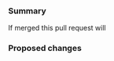 <!--By submitting a pull request you are acknowledging that you have the right to license your code under the terms of this repositories license.
Please review the [Contributing Guidelines](../CONTRIBUTING.md) for more details
Please make sure you fill the following sections. If this PR fixes an issue, please tag the issue number in the first section.
e.g. This fixes issue #123-->

### Summary

<!-- please finish the following statement -->

If merged this pull request will

### Proposed changes

## <!-- Describe the highlights of the proposed changes here -->
